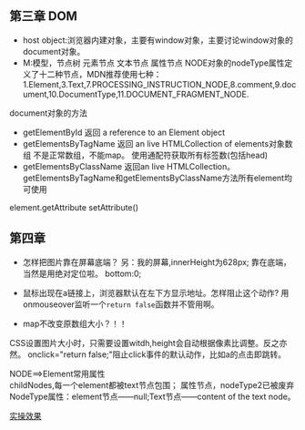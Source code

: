 ## 第三章 DOM
+ host object:浏览器内建对象，主要有window对象，主要讨论window对象的document对象。
+ M:模型，节点树 元素节点 文本节点 属性节点
NODE对象的nodeType属性定义了十二种节点，MDN推荐使用七种：1.Element,3.Text,7.PROCESSING_INSTRUCTION_NODE,8.comment,9.document,10.DocumentType,11.DOCUMENT_FRAGMENT_NODE.

document对象的方法
+ getElementById 返回 a reference to an Element object
+ getElementsByTagName 返回  an live HTMLCollection of elements对象数组 不是正常数组，不能map。
使用通配符获取所有标签数(包括head)  
+ getElementsByClassName 返回an live HTMLCollection。 
getElementsByTagName和getElementsByClassName方法所有element均可使用

element.getAttribute  setAttribute()


## 第四章
+ 怎样把图片靠在屏幕底端？ 另：我的屏幕,innerHeight为628px;
 靠在底端，当然是用绝对定位啦。 bottom:0;


+ 鼠标出现在a链接上，浏览器默认在左下方显示地址。怎样阻止这个动作?
用onmouseover监听一个`return false`函数并不管用啊。

+ map不改变原数组大小？！！

CSS设置图片大小时，只需要设置witdh,height会自动根据像素比调整。反之亦然。
onclick="return false;"阻止click事件的默认动作，比如a的点击即跳转。    

NODE==>Element常用属性    
childNodes,每一个element都被text节点包围；
属性节点，nodeType2已被废弃
NodeType属性：element节点——null;Text节点——content of the text node。

[实操效果](http://hhh.awecg.me/my/show/domscript_4.html)

